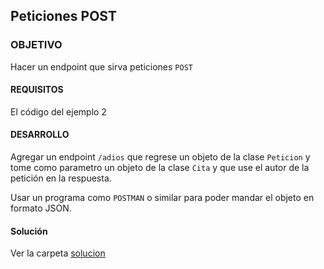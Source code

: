 ## Peticiones POST

### OBJETIVO 

Hacer un endpoint que sirva peticiones `POST`

#### REQUISITOS 

El código del ejemplo 2

#### DESARROLLO

Agregar un endpoint `/adios` que regrese un objeto de la clase `Peticion` y tome como parametro un objeto de la clase `Cita` y que use el autor de la petición en la respuesta.

Usar un programa como `POSTMAN` o similar para poder mandar el objeto en formato JSON.

#### Solución

Ver la carpeta [solucion](solucion)

